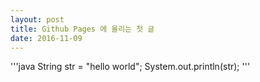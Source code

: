 ```yaml
---
layout: post
title: Github Pages 에 올리는 첫 글
date: 2016-11-09
---
```

'''java
String str = "hello world";
System.out.println(str);
'''
